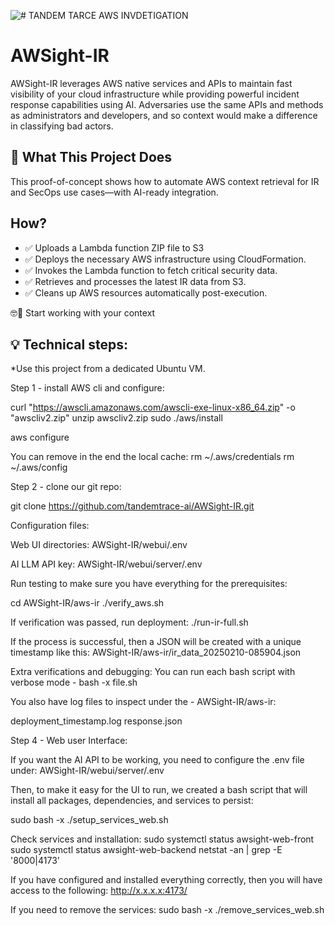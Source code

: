 ![# TANDEM TARCE AWS INVDETIGATION ](http://tandemtrace.ai/wp-content/uploads/2025/02/tand3.png)



# AWSight-IR

AWSight-IR leverages AWS native services and APIs to maintain fast visibility of your cloud infrastructure while providing powerful incident response capabilities using AI. 
Adversaries use the same APIs and methods as administrators and developers, and so context would make a difference in classifying bad actors. 


## 🚀 What This Project Does


This proof-of-concept shows how to automate AWS context retrieval for IR and SecOps use cases—with AI-ready integration.



## How?

 - ✅ Uploads a Lambda function ZIP file to S3
 - ✅ Deploys the necessary AWS infrastructure using CloudFormation.
 - ✅ Invokes the Lambda function to fetch critical security data.
 - ✅ Retrieves and processes the latest IR data from S3.
 - ✅ Cleans up AWS resources automatically post-execution. 

🤓🔎 Start working with your context 



## 💡 Technical steps:

*Use this project from a dedicated Ubuntu VM. 

Step 1 - install AWS cli and configure: 


curl "https://awscli.amazonaws.com/awscli-exe-linux-x86_64.zip" -o "awscliv2.zip"
unzip awscliv2.zip
sudo ./aws/install


aws configure 

You can remove in the end the local cache: 
rm ~/.aws/credentials
rm ~/.aws/config




Step 2 - clone our git repo:

git clone https://github.com/tandemtrace-ai/AWSight-IR.git


Configuration files:

Web UI directories:
AWSight-IR/webui/.env

AI LLM API key:
 AWSight-IR/webui/server/.env


Run testing to make sure you have everything for the prerequisites:

cd AWSight-IR/aws-ir
./verify_aws.sh


If verification was passed, run deployment:
./run-ir-full.sh

If the process is successful, then a JSON will be created with a unique timestamp like this:
AWSight-IR/aws-ir/ir_data_20250210-085904.json


Extra verifications and debugging:
You can run each bash script with verbose mode - bash -x file.sh 

You also have log files to inspect under the - AWSight-IR/aws-ir:

deployment_timestamp.log
response.json



Step 4 - Web user Interface: 

If you want the AI API to be working, you need to configure the .env file under:
AWSight-IR/webui/server/.env 

Then, to make it easy for the UI to run, we created a bash script that will install all packages, dependencies, and services to persist: 

sudo bash -x ./setup_services_web.sh

Check services and installation:
sudo systemctl status awsight-web-front
sudo systemctl status awsight-web-backend
netstat -an | grep -E '8000|4173'


If you have configured and installed everything correctly, then you will have access to the following: 
http://x.x.x.x:4173/



If you need to remove the services:
sudo bash -x ./remove_services_web.sh
